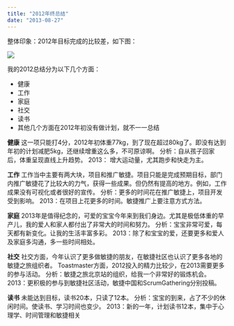```yaml
---
title: "2012年终总结"
date: "2013-08-27"
---
```


整体印象：2012年目标完成的比较差，如下图：

![](https://bobjiang.github.io/images/Bob-2012-perf.jpg)

我的2012总结分为以下几个方面：

- 健康
- 工作
- 家庭
- 社交
- 读书
- 其他几个方面在2012年初没有做计划，就不一一总结

**健康** 这一项只能打4分，2012年初体重77kg，到了现在超过80kg了。即没有达到年初的计划减肥5kg，还继续增重这么多，不可原谅啊。 分析：自从孩子回家后，体重呈现直线上升趋势。 2013： 增大运动量，尤其跑步和快走为主。

**工作** 工作当中主要有两大块，项目和推广敏捷。项目只能是完成预期目标，部门内推广敏捷花了比较大的力气，获得一些成果。但仍然有提高的地方。例如，工作成果没有可视化或者很好的宣传。 分析：更多的时间花在推广敏捷上，项目开发受到影响。 2013：在项目上花更多的时间。敏捷推广上要注意方式方法。

**家庭** 2013年是值得纪念的，可爱的宝宝今年来到我们身边。尤其是极低体重的早产儿，我的爱人和家人都付出了非常大的时间和努力。 分析：宝宝非常可爱，每天都有新变化。让我的生活丰富多彩。 2013：除了和宝宝的爱，还要更多和爱人及家庭多沟通，多一些时间相处。

**社交** 社交方面，今年认识了更多做敏捷的朋友，在敏捷社区也认识了更多各地的敏捷之旅组织者。 Toastmaster方面，2012投入的精力比较少，在2013需要更多的参与活动。 分析：敏捷之旅北京站的组织，给我一个非常好的锻炼机会。 2013：更积极的参与到敏捷社区活动，敏捷中国和ScrumGathering分别投稿。

**读书** 未能达到目标，读书20本，只读了12本。 分析：宝宝的到来，占了不少的休闲时间。使读书、学习时间也变少。 2013：新的一年，计划读书12本，集中于心理学、时间管理和敏捷相关

